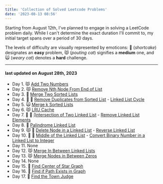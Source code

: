 ```yaml
---
title: 'Collection of Solved Leetcode Problems'
date: '2023-08-13 08:56'
---
```


Starting from August 12th, I've planned to engage in solving a LeetCode problem daily.
While I can't determine the exact duration I'll commit to, my initial target spans over a period of 30 days.

The levels of difficulty are visually represented by emoticons: 🍰 (_shortcake_) designates an **easy** problem, 😾 (_pouting cat_) signifies a **medium** one, and 🙀 (_weary cat_) denotes a **hard** challenge.

---

#### last updated on August 28th, 2023

- Day 1. 😾 [Add Two Numbers](/leetcode/2-add-two-numbers)
- Day 2. 😾 [Remove Nth Node From End of List ](/leetcode/19-remove-nth-node-from-end-of-list)
- Day 3. 🍰 [Merge Two Sorted Lists](/leetcode/21-merge-two-sorted-lists)
- Day 4. 🍰 🍰 [Remove Duplicates from Sorted List](/leetcode/83-remove-duplicates-from-sorted-list) - [Linked List Cycle](/leetcode/141-linked-list-cycle)
- Day 5. 🙀 [Merge k Sorted Lists](/leetcode/23-merge-k-sorted-lists)
- Day 6. 😾 [LRU Cache](/leetcode/146-lru-cache)
- Day 7. 🍰 🍰 [(Intersection of Two Linked List](/leetcode/160-intersection-of-two-linked-list) - [Remove Linked List Elements](/leetcode/203-remove-linked-list-elements)
- Day 8. 🍰 [Palindrome Linked List](/leetcode/234-palindrome-linked-list)
- Day 9. 😾 🍰 [Delete Node in a Linked List](/leetcode/237-delete-node-in-a-linked-list) - [Reverse Linked List](/leetcode/206-reverse-linked-list)
- Day 10. 🍰 🍰 [Middle of the Linked List](/leetcode/876-middle-of-the-linked-list) - [Convert Binary Number in a Linked List to Integer](/leetcode/1290-convert-binary-number-in-a-linked-list-to-integer)
- Day 11. None
- Day 12. 😾 [Merge In Between Linked Lists](/leetcode/1669-merge-in-between-linked-lists)
- Day 13. 😾 [Merge Nodes in Between Zeros](/leetcode/2181-merge-nodes-in-between-zeros)
- Day 14. None
- Day 15. 🍰 [Find Center of Star Graph](/leetcode/1791-find-center-of-star-graph)
- Day 16. 🍰 [Find if Path Exists in Graph](/leetcode/1971-find-if-path-exists-in-graph)
- Day 17. 🍰 [Find the Town Judge](/leetcode/997-find-the-town-judge)
